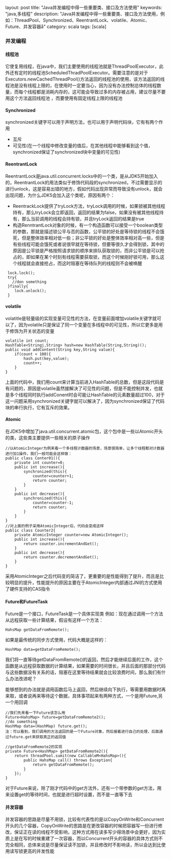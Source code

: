 layout: post
title:  "Java并发编程中得一些重要类、接口及方法使用"
keywords: "java,多线程"
description: "Java并发编程中得一些重要类、接口及方法使用，例如：ThreadPool、Synchronized、ReentrantLock、volatile、Atomic、Future、并发容器å"
category: scala
tags: [scala]
### 并发编程
#### 线程池
它使复用线程，在java中，我们主要使用的线程池就是ThreadPoolExecutor，此外还有定时的线程池ScheduledThradPoolExecutor。需要注意的是对于Executors.newCachedThreadPool()方法返回的线程池的使用，该方法返回的线程池是没有线程上限的，在使用时一定要当心，因为没有办法控制总体的线程数量，而每个线程都是消耗内存的，这可能会导致过多的内存被占用，建议尽量不要用这个方法返回线程池 ，而要使用有固定线程上限的线程池
#### Synchronized
synchronized关键字可以用于声明方法，也可以用于声明代码块，它有有两个作用

* 互斥
* 可见性(在一个线程中修改变量的值后，在其他线程中能够看到这个值，synchronized保证了synchronized块中变量的可见性)

#### ReentrantLock
ReentrantLock是java.util.concurrent.locks中的一个类，是从JDK5开始加入的，ReentrantLock的用法类似于修饰代码段的synchronized，不过需要显示的进行unlock，这是容易出错的地方，假如代码出现异常而导致没有unlock，就会出现问题，为什么JDK5会加入这个类呢，原因有两个：

* ReentrackLock提供了tryLock方法，tryLock调用的时候，如果锁被其他线程持有，那么tryLock会立即返回，返回的结果为false，如果没有被其他线程持有，那么当前调用的线程会持有锁，并且tryLock返回的结果是true
* 构造RenntrantLock对象的时候，有一个构造函数可以接受一个boolean类型的参数，那就是描述锁公平与否的函数，公平锁的好处是等待锁的线程不会饿死，但是整体效率相对低一些；非公平锁的好处是整体效率相对高一些，但是有些线程可能会饿死或者说很早就在等待锁，但要等很久才会得到锁，其中的原因是公平锁是严格按照请求锁的顺序来排队获取锁的，而非公平锁是可以抢占的，即如果在某个时刻有线程需要获取锁，而这个时候刚好锁可用，那么这个线程就会直接抢占，而这时阻塞在等待队列的线程则不会被唤醒

```
 lock.lock();
 try{
   //don something
 }finally{
 	lock.unlock();
 }
```
#### volatile
volatitle是轻量级的实现变量可见性的方法，在变量前面增加volatile关键字就可以了，因为volatile只是保证了同一个变量在多线程中的可见性，所以它更多是用于修饰为开关状态的变量

```
volatile int count;
HashTable<Stringj,String> hash=new HashTable(String,String)();
public void addContent(String key,String value){
	if(count < 100){
		hash.put(key,value);
		count++;
	}
}
```
上面的代码中，我们用count来计算当前进入HashTable的总数，但是这段代码是有问题的，原因是volatile虽然接解决了可见性的问题，但是不能控制并发，也就是多个线程同时执行addConent时会可能让HashTable的元素数量超过100，对于这一问题采用synchronized关键字就可以解决了，因为synchronized保证了代码块的串行执行，它有互斥的效果。
#### Atomic
在JDK5中增加了java.util.concurrent.atomic包，这个包中是一些以Atomic开头的类，这些类主要提供一些相关的原子操作

```
//以AtomicInteger为例来看一个多线程计数器的场景，场景很简单，让多个线程都对计数器进行加1操作，我们一般可能会这样做：
public class Conter01(){
	private int counter=0;
	public int increase(){
		synchronized(this){
			counter=counter+1;
			return counter;
		}
	}
	public int decrease(){
		synchronized(this){
			counter=counter-1;
			return counter;
		}
	}
}
//对上面的例子采用AtomicInteger后，代码会变成这样 
public class Counter2{
	private AtomicInteger counter=new AtomicInteger();
	public int increase(){
		return counter.incrementAndGet();
	}
	public int decrease(){
		return counter.decrementAndGet();
	}
}
```
采用AtomicInteger之后代码变的简洁了，更重要的是性能得到了提升，而且是比较明显的提升，性能提升的原因主要在于AtomicInteger内部通过JNI的方式使用了硬件支持的CAS指令

#### Future和FutureTask
Future是一个接口，FutureTask是一个具体实现类
例如：现在通过调用一个方法从远程获取一些计算结果，假设有这样一个方法：

```
HahsMap getDataFromRemote();
```
如果是最传统的同步方式使用，代码大概是这样的：

```
HashMap data=getDataFromRemote();
```
我们将一直等待getDataFromRemote()的返回，然后才能继续后面的工作，这个函数是从远程获取数据的计算结果，如果需要的时间很长，并且后面的那部分代码与这些数据没有关系的话，阻塞在这里等待结果就会比较浪费时间，那么我们有什么办法改进呢？

能够想到的办法就是调用函数后马上返回，然后继续向下执行，等需要用数据时再来取，或者说再来等待这个数据，具体事项起来有两种方式，一个是用Future,另一个用回调

```
//我们先来看一下Future该怎么用
Future<HahsMap> future=getDataFromRemote2();
//do something
HashMap data=(HashMap) future.get();
注：可以看到，我们调用的方法返回的是一个Future对象，然后接着进行自己的处理，后面通过future.get来获取真正的返回值

//getDataFromRemote2的实现
private Future<HashMap> getDataFromRemote2(){
	return threadPool.sumit(new CallableM<HahsMap>(){
		public HahsMap call() throws Exception{
			return getDataFromRemote();
		}
	});
}
```
对于Future来说，除了刚才代码中的get方法外，还有一个带参数的get方法，用来设置get的等待时间，也就是进行超时设置，而不是一直等下去

#### 并发容器
并发容器的思路是尽量不用锁，比较有代表性的是以CopyOnWrite和Concurrent开头的几个容器，CopyOnWrite的思路是在更改容器的时候把容器写一份进行修改，保证正在读的线程不受影响，这种方式用在读多写少得场景中会更好，因为实质上是在写的时候重建了一次容器，而以Concurrent开头的容器的具体方式则不完全相同，总体来说是尽量保证读不加锁，并且修改时不影响读，所以会达到比使用读写锁更高的并发性能


































